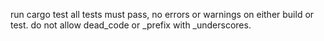 run cargo test
all tests must pass, no errors or warnings on either build or test.
do not allow dead_code or _prefix with _underscores.
